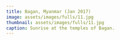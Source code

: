 ```yaml
---
title: Bagan, Myanmar (Jan 2017)
image: assets/images/fulls/11.jpg
thumbnail: assets/images/fulls/11.jpg
caption: Sunrise at the temples of Bagan.
---
```

